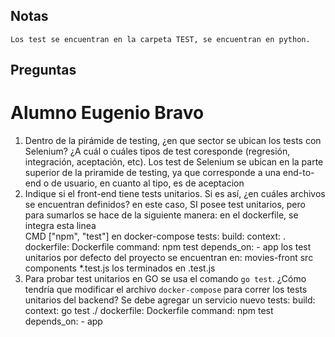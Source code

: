 ## Notas
    Los test se encuentran en la carpeta TEST, se encuentran en python.

## Preguntas
# Alumno Eugenio Bravo
1. Dentro de la pirámide de testing, ¿en que sector se ubican los tests con Selenium? ¿A cuál o cuáles tipos de test coresponde (regresión, integración, aceptación, etc).
    Los test de Selenium se ubican en la parte superior de la priramide de testing, ya que corresponde a una end-to-end o de usuario, en cuanto al tipo, es de aceptacion
2. Indique si el front-end tiene tests unitarios. Si es así, ¿en cuáles archivos se encuentran definidos?
    en este caso, SI posee test unitarios, pero para sumarlos se hace de la siguiente manera:
    en el dockerfile, se integra esta linea    
        CMD ["npm", "test"]
    en docker-compose
        tests:
            build:
                context: .
                dockerfile: Dockerfile
            command: npm test
            depends_on:
                - app
    los test unitarios por defecto del proyecto se encuentran en:
        movies-front
            src
                components
                    *.test.js
    los terminados en .test.js
3. Para probar test unitarios en GO se usa el comando `go test`. ¿Cómo tendría que modificar el archivo `docker-compose` para correr los tests unitarios del backend?
    Se debe agregar un servicio nuevo
        tests:
            build:
                context: go test ./
                dockerfile: Dockerfile
            command: npm test
            depends_on:
                - app